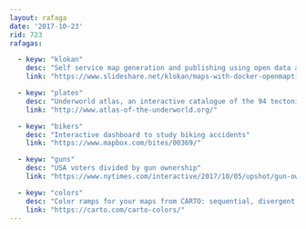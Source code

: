 ```yaml
---
layout: rafaga
date: '2017-10-23'
rid: 723
rafagas:

  - keyw: "klokan"
    desc: "Self service map generation and publishing using open data and Docker"
    link: "https://www.slideshare.net/klokan/maps-with-docker-openmaptiles-at-dockerconeu-2017"

  - keyw: "plates"
    desc: "Underworld atlas, an interactive catalogue of the 94 tectonic plates in the Earth's mantle"
    link: "http://www.atlas-of-the-underworld.org/"

  - keyw: "bikers"
    desc: "Interactive dashboard to study biking accidents"
    link: "https://www.mapbox.com/bites/00369/"

  - keyw: "guns"
    desc: "USA voters divided by gun ownership"
    link: "https://www.nytimes.com/interactive/2017/10/05/upshot/gun-ownership-partisan-divide.html"

  - keyw: "colors"
    desc: "Color ramps for your maps from CARTO: sequential, divergent and qualitative"
    link: "https://carto.com/carto-colors/"
---
```


